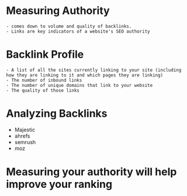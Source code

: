 # Measuring Authority
    - comes down to volume and quality of backlinks. 
    - Links are key indicators of a website's SEO authority

# Backlink Profile
    - A list of all the sites currently linking to your site (including how they are linking to it and which pages they are linking)
    - The number of inbound links
    - The number of unique domains that link to your website
    - The quality of those links

# Analyzing Backlinks
- Majestic
- ahrefs
- semrush
- moz

# Measuring your authority will help improve your ranking

